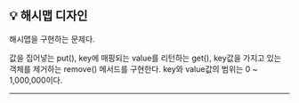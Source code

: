 ## 💡 해시맵 디자인
해시맵을 구현하는 문제다.

값을 집어넣는 put(), key에 매핑되는 value를 리턴하는 get(), key값을 가지고 있는 객체를 제거하는 remove() 메서드를 구현한다.
key와 value값의 범위는 0 ~ 1,000,000이다.

-----
</br>
